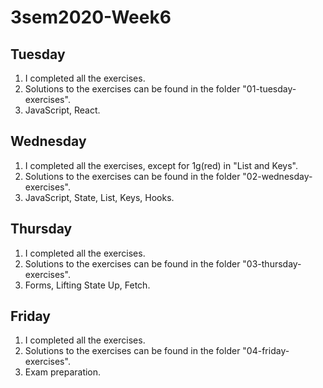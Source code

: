 # 3sem2020-Week6

## Tuesday
1. I completed all the exercises.
2. Solutions to the exercises can be found in the folder "01-tuesday-exercises".
3. JavaScript, React.

## Wednesday
1. I completed all the exercises, except for 1g(red) in "List and Keys".
2. Solutions to the exercises can be found in the folder "02-wednesday-exercises".
3. JavaScript, State, List, Keys, Hooks.

## Thursday
1. I completed all the exercises.
2. Solutions to the exercises can be found in the folder "03-thursday-exercises".
3. Forms, Lifting State Up, Fetch.

## Friday
1. I completed all the exercises.
2. Solutions to the exercises can be found in the folder "04-friday-exercises".
3. Exam preparation.
